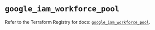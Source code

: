 # `google_iam_workforce_pool`

Refer to the Terraform Registry for docs: [`google_iam_workforce_pool`](https://registry.terraform.io/providers/hashicorp/google-beta/6.45.0/docs/resources/google_iam_workforce_pool).
